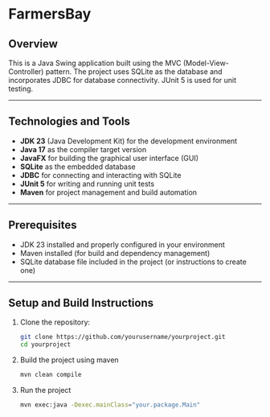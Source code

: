# FarmersBay

## Overview

This is a Java Swing application built using the MVC (Model-View-Controller) pattern.
The project uses SQLite as the database and incorporates JDBC for database connectivity.
JUnit 5 is used for unit testing.

---

## Technologies and Tools

- **JDK 23** (Java Development Kit) for the development environment
- **Java 17** as the compiler target version
- **JavaFX** for building the graphical user interface (GUI)
- **SQLite** as the embedded database
- **JDBC** for connecting and interacting with SQLite
- **JUnit 5** for writing and running unit tests
- **Maven** for project management and build automation

---

## Prerequisites

- JDK 23 installed and properly configured in your environment
- Maven installed (for build and dependency management)
- SQLite database file included in the project (or instructions to create one)

---

## Setup and Build Instructions

1. Clone the repository:

   ```bash
   git clone https://github.com/yourusername/yourproject.git
   cd yourproject
   ```
2. Build the project using maven

   ```bash
   mvn clean compile
   ```
3. Run the project

   ```bash
   mvn exec:java -Dexec.mainClass="your.package.Main"
   ```
